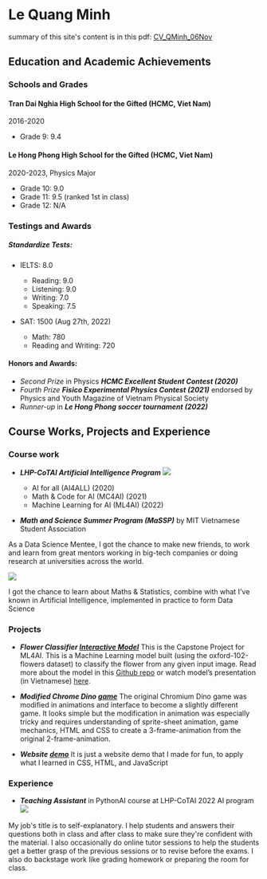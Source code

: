 # Le Quang Minh

summary of this site's content is in this pdf: [CV_QMinh_06Nov](https://qmjnh.github.io/CV-resume/cv.pdf)

## Education and Academic Achievements
### Schools and Grades
#### Tran Dai Nghia High School for the Gifted (HCMC, Viet Nam)
2016-2020
* Grade 9: 9.4
#### Le Hong Phong High School for the Gifted (HCMC, Viet Nam)
2020-2023, Physics Major
* Grade 10: 9.0 
* Grade 11: 9.5 (ranked 1st in class)
* Grade 12: N/A
### Testings and Awards
##### Standardize Tests:
* IELTS: 8.0
    - Reading: 9.0
    - Listening: 9.0
    - Writing: 7.0
    - Speaking: 7.5

* SAT: 1500 (Aug 27th, 2022)
    * Math: 780
    * Reading and Writing: 720

#### Honors and Awards:
* *Second Prize* in Physics  ***HCMC Excellent Student Contest (2020)***
* *Fourth Prize*  ***Fisico Experimental Physics Contest (2021)*** endorsed by Physics and Youth Magazine of Vietnam Physical Society
* *Runner-up* in ***Le Hong Phong soccer tournament (2022)***

## Course Works, Projects and Experience
### Course work
* ***LHP-CoTAI Artificial Intelligence Program*** 
![](https://imgur.com/eDOwrsO.png)
    * AI for all (AI4ALL) (2020)
    * Math & Code for AI (MC4AI) (2021)
    * Machine Learning for AI (ML4AI) (2022)

* ***Math and Science Summer Program (MaSSP)*** by MIT Vietnamese Student Association

As a Data Science Mentee, I got the chance to make new friends, to work and learn from great mentors working in big-tech companies or doing research at universities across the world.

![](https://i.imgur.com/hVL7WXw.png)

I got the chance to learn about Maths & Statistics, combine with what I've known in Artificial Intelligence, implemented in practice to form Data Science

### Projects
* ***Flower Classifier [Interactive Model](https://huggingface.co/spaces/qmjnh/flowerClassification_2)***
This is the Capstone Project for ML4AI. This is a Machine Learning model built (using the oxford-102-flowers dataset) to classify the flower from any given input image. Read more about the model in this [Github repo](https://github.com/QMjnh/ML4AI_CAPSTONE_FlowersClassification) or watch model’s presentation (in Vietnamese) [here](https://youtu.be/xVstwl1LjRM).

* ***Modified Chrome Dino [game](https://qmjnh.github.io/dinogame/)***
The original Chromium Dino game was modified in animations and interface to become a slightly different game. It looks simple but the modification in animation was especially tricky and requires understanding of sprite-sheet animation, game mechanics, HTML and CSS to create a 3-frame-animation from the original 2-frame-animation.

* ***Website [demo](https://qmjnh.github.io/CL1_20-23/)***
It is just a website demo that I made for fun, to apply what I learned in CSS, HTML, and JavaScript

### Experience
* ***Teaching Assistant*** in PythonAI course at LHP-CoTAI 2022 AI program
![](https://i.imgur.com/XUBYdUB.png)

My job's title is to self-explanatory. I help students and answers their questions both in class and after class to make sure they're confident with the material. I also occasionally do online tutor sessions to help the students get a better grasp of the previous sessions or to revise before the exams. I also do backstage work like grading homework or preparing the room for class. 
